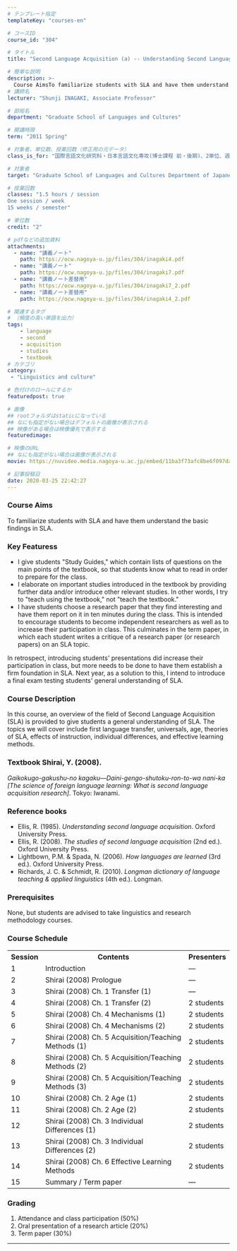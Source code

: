 ```yaml
---
# テンプレート指定
templateKey: "courses-en"

# コースID
course_id: "304"

# タイトル
title: "Second Language Acquisition (a) -- Understanding Second Language Acquisition Studies"

# 簡単な説明
description: >-
  Course AimsTo familiarize students with SLA and have them understand the basic findings in SLA. ....
# 講師名
lecturer: "Shunji INAGAKI, Associate Professor"

# 部局名
department: "Graduate School of Languages and Cultures"

# 開講時限
term: "2011	Spring"

# 対象者、単位数、授業回数（修正用の元データ）
class_is_for: "国際言語文化研究科・日本言語文化専攻(博士課程 前・後期)、2単位、週1回全15回"

# 対象者
target: "Graduate School of Languages and Cultures Department of Japanese Language and Culture students"

# 授業回数
classes: "1.5 hours / session
One session / week
15 weeks / semester"

# 単位数
credit: "2"

# pdfなどの追加資料
attachments:
  - name: "講義ノート" 
    path: https://ocw.nagoya-u.jp/files/304/inagaki4.pdf
  - name: "講義ノート" 
    path: https://ocw.nagoya-u.jp/files/304/inagaki7.pdf
  - name: "講義ノート差替用" 
    path: https://ocw.nagoya-u.jp/files/304/inagaki7_2.pdf
  - name: "講義ノート差替用" 
    path: https://ocw.nagoya-u.jp/files/304/inagaki4_2.pdf

# 関連するタグ
# （頻度の高い単語を出力）
tags:
    - language
    - second
    - acquisition
    - studies
    - textbook
# カテゴリ
category:
 - "Linguistics and culture"

# 色付けのロールにするか
featuredpost: true

# 画像
## rootフォルダはstaticになっている
## なにも指定がない場合はデフォルトの画像が表示される
## 映像がある場合は映像優先で表示する
featuredimage: 

# 映像のURL
## なにも指定がない場合は画像が表示される
movie: https://nuvideo.media.nagoya-u.ac.jp/embed/11ba3f73afc8be6f097dad6db3e7315568542c6e

# 記事投稿日
date: 2020-03-25 22:42:27
---
```


### Course Aims

To familiarize students with SLA and have them understand the basic findings in SLA.

### Key Featuress

- I give students "Study Guides," which contain lists of questions on the main points of the textbook, so that students know what to read in order to prepare for the class.
- I elaborate on important studies introduced in the textbook by providing further data and/or introduce other relevant studies. In other words, I try to "teach using the textbook," not "teach the textbook."
- I have students choose a research paper that they find interesting and have them report on it in ten minutes during the class. This is intended to encourage students to become independent researchers as well as to increase their participation in class. This culminates in the term paper, in which each student writes a critique of a research paper (or research papers) on an SLA topic.

In retrospect, introducing students' presentations did increase their participation in class, but more needs to be done to have them establish a firm foundation in SLA. Next year, as a solution to this, I intend to introduce a final exam testing students' general understanding of SLA.

### Course Description

In this course, an overview of the field of Second Language Acquisition (SLA) is provided to give students a general understanding of SLA. The topics we will cover include first language transfer, universals, age, theories of SLA, effects of instruction, individual differences, and effective learning methods.

### Textbook Shirai, Y. (2008).

<cite>Gaikokugo-gakushu-no kagaku&mdash;Daini-gengo-shutoku-ron-to-wa nani-ka [The science of foreign language learning: What is second language acquisition research]</cite>. Tokyo: Iwanami.

### Reference books

- Ellis, R. (1985). <cite>Understanding second language acquisition</cite>. Oxford University Press.
- Ellis, R. (2008). <cite>The studies of second language acquisition</cite> (2nd ed.). Oxford University Press.
- Lightbown, P.M. & Spada, N. (2006). <cite>How languages are learned</cite> (3rd ed.). Oxford University Press.
- Richards, J. C. & Schmidt, R. (2010). <cite>Longman dictionary of language teaching & applied linguistics</cite> (4th ed.). Longman. </ul>

### Prerequisites

None, but students are advised to take linguistics and research methodology courses.

<h3>Course Schedule</h3>
<table class="basic" width="450">
<tr>
<th width="20" class="center">Session</th>
<th width="350" class="center">Contents</th>
<th width="80" class="center">Presenters</th>
</tr>
<tr>
<td width="20" class="center">1</td>
<td width="400">Introduction</td>
<td width="80" class="center">&mdash;</td>
</tr>
<tr>
<td width="20" class="center">2</td>
<td width="400">Shirai (2008) Prologue</td>
<td width="80" class="center">&mdash;</td>
</tr>
<tr>
<td width="20" class="center">3</td>
<td width="400">Shirai (2008) Ch. 1 Transfer (1)</td>
<td width="80" class="center">&mdash;</td>
</tr>
<tr>
<td width="20" class="center">4</td>
<td width="400">Shirai (2008) Ch. 1 Transfer (2)</td>
<td width="80" class="center">2 students</td>
</tr>
<tr>
<td width="20" class="center">5</td>
<td width="400">Shirai (2008) Ch. 4 Mechanisms (1)</td>
<td width="80" class="center">2 students</td>
</tr>
<tr>
<td width="20" class="center">6</td>
<td width="400">Shirai (2008) Ch. 4 Mechanisms (2)</td>
<td width="80" class="center">2 students</td>
</tr>
<tr>
<td width="20" class="center">7</td>
<td width="400">Shirai (2008) Ch. 5 Acquisition/Teaching Methods (1)</td>
<td width="80" class="center">2 students</td>
</tr>
<tr>
<td width="20" class="center">8</td>
<td width="400">Shirai (2008) Ch. 5 Acquisition/Teaching Methods (2)</td>
<td width="80" class="center">2 students</td>
</tr>
<tr>
<td width="20" class="center">9</td>
<td width="400">Shirai (2008) Ch. 5 Acquisition/Teaching Methods (3)</td>
<td width="80" class="center">2 students</td>
</tr>
<tr>
<td width="20" class="center">10</td>
<td width="400">Shirai (2008) Ch. 2 Age (1)</td>
<td width="80" class="center">2 students</td>
</tr>
<tr>
<td width="20" class="center">11</td>
<td width="400">Shirai (2008) Ch. 2 Age (2)</td>
<td width="80" class="center">2 students</td>
</tr>
<tr>
<td width="20" class="center">12</td>
<td width="400">Shirai (2008) Ch. 3 Individual Differences (1)</td>
<td width="80" class="center">2 students</td>
</tr>
<tr>
<td width="20" class="center">13</td>
<td width="400">Shirai (2008) Ch. 3 Individual Differences (2)</td>
<td width="80" class="center">2 students</td>
</tr>
<tr>
<td width="20" class="center">14</td>
<td width="400">Shirai (2008) Ch. 6 Effective Learning Methods</td>
<td width="80" class="center">2 students</td>
</tr>
<tr>
<td width="20" class="center">15</td>
<td width="400">Summary / Term paper</td>
<td width="80" class="center">&mdash;</td>
</tr>
</table>

### Grading

1. Attendance and class participation (50%)
2. Oral presentation of a research article (20%)
3. Term paper (30%)

---
